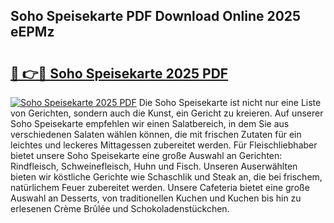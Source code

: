 ## Soho Speisekarte PDF Download Online 2025 eEPMz

# <h2><a href="http://gcdad4.nevu.top/?p=Soho+Speisekarte">🔗 👉🔴 Soho Speisekarte 2025 PDF</a></h2>

[![Soho Speisekarte 2025 PDF](https://i.imgur.com/dBaPXMq.png)](http://gcdad4.nevu.top/?p=Soho+Speisekarte)
Die Soho Speisekarte ist nicht nur eine Liste von Gerichten, sondern auch die Kunst, ein Gericht zu kreieren. Auf unserer Soho Speisekarte empfehlen wir einen Salatbereich, in dem Sie aus verschiedenen Salaten wählen können, die mit frischen Zutaten für ein leichtes und leckeres Mittagessen zubereitet werden. Für Fleischliebhaber bietet unsere Soho Speisekarte eine große Auswahl an Gerichten: Rindfleisch, Schweinefleisch, Huhn und Fisch. Unseren Auserwählten bieten wir köstliche Gerichte wie Schaschlik und Steak an, die bei frischem, natürlichem Feuer zubereitet werden. Unsere Cafeteria bietet eine große Auswahl an Desserts, von traditionellen Kuchen und Kuchen bis hin zu erlesenen Crème Brûlée und Schokoladenstückchen.
